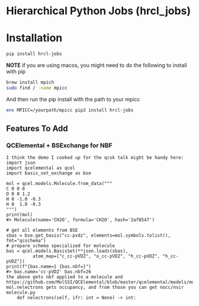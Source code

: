# Hierarchical Python Jobs (hrcl_jobs)

# Installation
```bash 
pip install hrcl-jobs
```
**NOTE** if you are using macos, you might need to do the following to install with pip
```bash 
brew install mpich
sudo find / -name mpicc
```
And then run the pip install with the path to your mpicc
```bash
env MPICC=/yourpath/mpicc pip3 install hrcl-jobs
```

## Features To Add
### QCElemental + BSExchange for NBF
```
I think the demo I cooked up for the qcsk talk might be handy here:
import json
import qcelemental as qcel
import basis_set_exchange as bse

mol = qcel.models.Molecule.from_data("""
C 0 0 0
O 0 0 1.2
H 0 -1.0 -0.3
H 0  1.0 -0.3
""")
print(mol)
#> Molecule(name='CH2O', formula='CH2O', hash='2af8547')

# get all elements from BSE
sbas = bse.get_basis("cc-pvdz", elements=mol.symbols.tolist(), fmt="qcschema")
# prepare schema specialized for molecule
bas = qcel.models.BasisSet(**json.loads(sbas), 
          atom_map=["c_cc-pVDZ", "o_cc-pVDZ", "h_cc-pVDZ", "h_cc-pVDZ"])
print(f"{bas.name=} {bas.nbf=}")
#> bas.name='cc-pVDZ' bas.nbf=26
the above gets nbf applied to a molecule and https://github.com/MolSSI/QCElemental/blob/master/qcelemental/models/molecule.py#L1181 mol.nelectrons gets occupancy, and from those you can get nocc/nvir
molecule.py
    def nelectrons(self, ifr: int = None) -> int:
```
